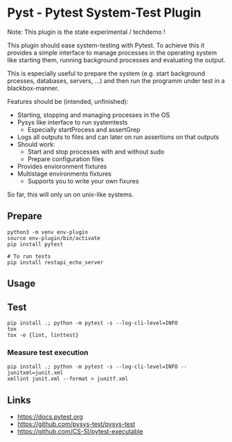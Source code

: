
# Pyst - Pytest System-Test Plugin

Note: This plugin is the state experimental / techdemo !

This plugin should ease system-testing with Pytest.
To achieve this it provides a simple interface to
manage processes in the operating system like starting them,
running background processes and evaluating the output.

This is especially useful to prepare the system
(e.g. start background prcesses, databases, servers, ...) and then
run the programm under test in a blackbox-manner.

Features should be (intended, unfinished):

* Starting, stopping and managing processes in the OS
* Pysys like interface to run systemtests
    * Especially startProcess and assertGrep
* Logs all outputs to files and can later on run assertions on that outputs
* Should work:
    * Start and stop processes with and without sudo
    * Prepare configuration files
* Provides envioronment fixtures
* Multistage environments fixtures
    * Supports you to write your own fixures


So far, this will only un on unix-like systems.

## Prepare

    python3 -m venv env-plugin
    source env-plugin/bin/activate
    pip install pytest

    # To run tests
    pip install restapi_echo_server


## Usage


## Test

    pip install .; python -m pytest -s --log-cli-level=INFO
    tox
    tox -e {lint, linttest}

### Measure test execution
    pip install .; python -m pytest -s --log-cli-level=INFO --junitxml=junit.xml
    xmllint junit.xml --format > junitf.xml


## Links

* https://docs.pytest.org
* https://github.com/pysys-test/pysys-test
* https://github.com/CS-SI/pytest-executable



